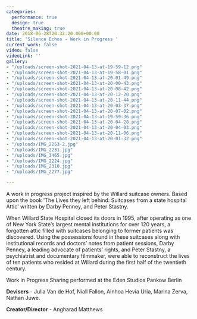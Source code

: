 ```yaml
---
categories:
  performance: true
  design: true
  theatre_making: true
date: 2018-06-28T20:32:20.000+00:00
title: 'Silence Echos - Work in Progress '
current_work: false
video: false
videoLink: ''
gallery:
- "/uploads/screen-shot-2021-04-13-at-19-59-12.png"
- "/uploads/screen-shot-2021-04-13-at-19-58-01.png"
- "/uploads/screen-shot-2021-04-13-at-20-01-49.png"
- "/uploads/screen-shot-2021-04-13-at-20-00-43.png"
- "/uploads/screen-shot-2021-04-13-at-20-08-42.png"
- "/uploads/screen-shot-2021-04-13-at-20-12-20.png"
- "/uploads/screen-shot-2021-04-13-at-20-11-44.png"
- "/uploads/screen-shot-2021-04-13-at-20-03-37.png"
- "/uploads/screen-shot-2021-04-13-at-20-07-02.png"
- "/uploads/screen-shot-2021-04-13-at-19-59-36.png"
- "/uploads/screen-shot-2021-04-13-at-20-04-28.png"
- "/uploads/screen-shot-2021-04-13-at-20-04-03.png"
- "/uploads/screen-shot-2021-04-13-at-20-11-06.png"
- "/uploads/screen-shot-2021-04-13-at-20-01-32.png"
- "/uploads/IMG_2253-2.jpg"
- "/uploads/IMG_2231.jpg"
- "/uploads/IMG_3465.jpg"
- "/uploads/IMG_2224.jpg"
- "/uploads/IMG_2310.jpg"
- "/uploads/IMG_2277.jpg"

---
```

A work in progress project inspired by the Willard suitcase owners. Based upon the book 'The Lives they left behind: Suitcases from a state hospital Attic' written by Darby Penney, and Peter Stastny.

When Willard State Hospital closed its doors in 1995, after operating as one of New York State’s largest mental institutions for over 120 years, a forgotten attic filled with suitcases belonging to former patients was discovered. Using the possessions found in these suitcases along with institutional records and doctors’ notes from patient sessions, Darby Penney, a leading advocate of patients’ rights, and Peter Stastny, a psychiatrist and documentary filmmaker, were able to reconstruct the lives of ten patients who resided at Willard during the first half of the twentieth century.

Work in Progress Sharing performed at the Eden Studios Pankow Berlin

**Devisers** - Julia Van de Hof, Niall Fallon, Ainhoa Hevia Uria, Marina Zerva, Nathan Juwe.

**Creator/Director** - Angharad Matthews